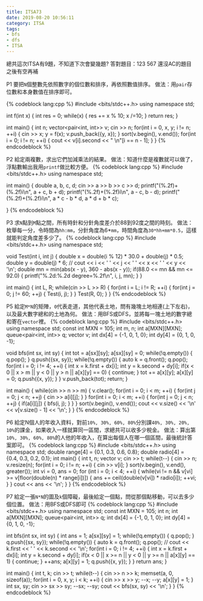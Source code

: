 ```yaml
---
title: ITSA73
date: 2019-08-20 10:56:11
category: ITSA
tags:
- bfs
- dfs
- ITSA
---
```

總共這次ITSA有9題，不知道下次會變幾題?
答對題目：123 567
還沒AC的題目之後有空再補

P1
要把`N`個整數先依照數字的個位數和排序，再依照數值排序。
做法：用`pair`存位數和本身數值在排序即可。

{% codeblock lang:cpp %}
#include <bits/stdc++.h>
using namespace std;

int f(int x)
{
    int res = 0;
    while(x)
    {
        res += x % 10;
        x /=10;
    }
    return res;
}

int main()
{
    int n;
    vector<pair<int, int>> v;
    cin >> n;
    for(int i = 0, x, y; i != n; ++i)
    {
        cin >> x;
        y = f(x);
        v.push_back({y, x});
    }
    sort(v.begin(), v.end());
    for(int i = 0; i != n; ++i)
    {
        cout << v[i].second << " \n"[i == n - 1];
    }
}
{% endcodeblock %}

P2
給定兩複數，求出它們加減乘法的結果。
做法：知道什麼是複數就可以做了，浮點數輸出我用`printf`做比較方便。
{% codeblock lang:cpp %}
#include <bits/stdc++.h>
using namespace std;

int main()
{
    double a, b, c, d;
    cin >> a >> b >> c >> d;
    printf("(%.2f)+(%.2f)i\n", a + c, b + d);
    printf("(%.2f)+(%.2f)i\n", a - c, b - d);
    printf("(%.2f)+(%.2f)i\n", a * c - b * d, a * d + b * c);
    
}
{% endcodeblock %}

P3
求`N`點到`M`點之間，所有時針和分針角度差介於88到92度之間的時刻。
做法：枚舉每一分，令時間為`hh:mm`，分針角度為6*`mm`，時間角度為`30*hh+mm*0.5`，這樣就能判定角度差多少了。
{% codeblock lang:cpp %}
#include <bits/stdc++.h>
using namespace std;

void Test(int i, int j)
{
    double x = double(i % 12) * 30.0 + double(j) * 0.5;
    double y = double(j) * 6;
    // cout << i << ' ' << j << ' ' << x << ' ' << y << '\n';
    double mn = min(abs(x - y), 360 - abs(x - y));
    if(88.0 <= mn && mn <= 92.0)
    {
        printf("%.2d:%.2d degree=%.2f\n", i, j, mn);
    }
}

int main()
{
    int L, R;
    while(cin >> L >> R)
    {
        for(int i = L; i != R; ++i)
        {
            for(int j = 0; j != 60; ++j)
            {
                Test(i, j);
            }
        }
        Test(R, 0);
    }
}
{% endcodeblock %}

P5
給定`M*N`的矩陣，`0`代表走道，其他代表土地，問有幾塊土地相連(上下左右)，以及最大數字總和的土地為何。
做法：用BFS或DFS，並將每一塊土地的數字總和寄在`vector`裡。
{% codeblock lang:cpp %}
#include <bits/stdc++.h>
using namespace std;
const int MXN = 105;
int m, n;
int a[MXN][MXN];
queue<pair<int, int>> q;
vector<int> v;
int dx[4] = {-1, 0, 1, 0};
int dy[4] = {0, 1, 0, -1};

void bfs(int sx, int sy)
{
    int tot = a[sx][sy]; a[sx][sy] = 0;
    while(!q.empty())
    {
        q.pop();
    }
    q.push({sx, sy});
    while(!q.empty())
    {
        auto k = q.front(); q.pop();
        for(int i = 0; i != 4; ++i)
        {
            int x = k.first + dx[i];
            int y = k.second + dy[i];
            if(x < 0 || x > m || y < 0 || y > n || a[x][y] == 0)
            {
                continue;
            }
            tot += a[x][y];
            a[x][y] = 0;
            q.push({x, y});
        }
    }
    v.push_back(tot);
    return;
}

int main()
{
    while(cin >> n >> m)
    {
        v.clear();
        for(int i = 0; i < m; ++i)
        {
            for(int j = 0; j < n; ++j)
            {
                cin >> a[i][j];
            }
        }
        for(int i = 0; i < m; ++i)
        {
            for(int j = 0; j < n; ++j)
            {
                if(a[i][j])
                {
                    bfs(i, j);
                }
            }
        }
        sort(v.begin(), v.end());
        cout << v.size() << '\n' << v[v.size() - 1] << '\n'; 
    }
}
{% endcodeblock %}

P6
給定N個人的年收入資料，對前`10%, 30%, 60%, 80%`分別課`40%, 30%, 20%, 10%`的課金，如果收入一樣就算同一區間，求總共可以收多少稅金。
做法：算出第`10%, 30%, 60%, 80%`的人他的年收入，在算出每個人在哪一個區間，最後統計答案即可。
{% codeblock lang:cpp %}
#include <bits/stdc++.h>
using namespace std;
double range[4] = {0.1, 0.3, 0.6, 0.8};
double radio[4] = {0.4, 0.3, 0.2, 0.1};
int main()
{
    int t, n;
    vector<int> v;
    cin >> t;
    while(t--)
    {
        cin >> n;
        v.resize(n);
        for(int i = 0; i != n; ++i)
        {
            cin >> v[i];
        }
        sort(v.begin(), v.end(), greater<int>());
        int vi = 0, ans = 0;
        for (int i = 0; i < 4; ++i)
        {
            while(vi != n && v[vi] >= v[floor(double(n) * range[i])])
            {
                ans += ceil(double(v[vi]) * radio[i]);
                ++vi;
            }
        }
        cout << ans << '\n';
    }
}
{% endcodeblock %}

P7
給定一張`N*N`的圖及`k`個障礙，最後給定一個點，問從那個點移動，可以去多少個位置。
做法：用BFS或DFS即可
{% codeblock lang:cpp %}
#include <bits/stdc++.h>
using namespace std;
const int MXN = 105;
int n;
int a[MXN][MXN];
queue<pair<int, int>> q;
int dx[4] = {-1, 0, 1, 0};
int dy[4] = {0, 1, 0, -1};

int bfs(int sx, int sy)
{
    int ans = 1; a[sx][sy] = 1;
    while(!q.empty())
    {
        q.pop();
    }
    q.push({sx, sy});
    while(!q.empty())
    {
        auto k = q.front(); q.pop();
        // cout << k.first << ' ' << k.second << '\n';
        for(int i = 0; i != 4; ++i)
        {
            int x = k.first + dx[i];
            int y = k.second + dy[i];
            if(x < 0 || x >= n || y < 0 || y >= n || a[x][y] == 1)
            {
                continue;
            }
            ++ans;
            a[x][y] = 1;
            q.push({x, y});
        }
    }
    return ans;
}

int main()
{
    int t, k;
    cin >> t;
    while(t--)
    {
        cin >> n >> k;
        memset(a, 0, sizeof(a));
        for(int i = 0, x, y; i < k; ++i)
        {
            cin >> x >> y;
            --x; --y;
            a[x][y] = 1;
        }
        int sx, sy;
        cin >> sx >> sy;
        --sx; --sy;
        cout << bfs(sx, sy) << '\n'; 
    }
}
{% endcodeblock %}